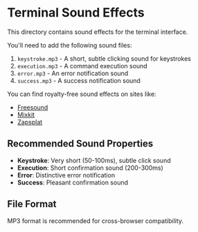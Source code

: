 # Terminal Sound Effects

This directory contains sound effects for the terminal interface.

You'll need to add the following sound files:

1. `keystroke.mp3` - A short, subtle clicking sound for keystrokes
2. `execution.mp3` - A command execution sound
3. `error.mp3` - An error notification sound
4. `success.mp3` - A success notification sound

You can find royalty-free sound effects on sites like:
- [Freesound](https://freesound.org/)
- [Mixkit](https://mixkit.co/free-sound-effects/)
- [Zapsplat](https://www.zapsplat.com/)

## Recommended Sound Properties

- **Keystroke**: Very short (50-100ms), subtle click sound
- **Execution**: Short confirmation sound (200-300ms)
- **Error**: Distinctive error notification
- **Success**: Pleasant confirmation sound

## File Format

MP3 format is recommended for cross-browser compatibility. 